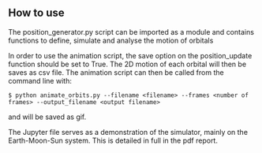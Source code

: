 ## How to use

The position_generator.py script can be imported as a module and contains functions to define, simulate and analyse the motion of orbitals

In order to use the animation script, the save option on the position_update function should be set to True. The 2D motion of each orbital will then be saves as csv file. The animation script can then be called from the command line with:
```
$ python animate_orbits.py --filename <filename> --frames <number of frames> --output_filename <output filename>
```
and will be saved as gif.

The Jupyter file serves as a demonstration of the simulator, mainly on the Earth-Moon-Sun system. This is detailed in full in the pdf report.
